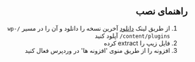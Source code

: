<div dir="rtl">

## راهنمای نصب
1. از طریق لینک [دانلود](https://github.com/irandargah/learnpress/releases/latest) آخرین نسخه را دانلود و آن را در مسیر `/wp-content/plugins/` آپلود کنید
2. فایل زیپ را extract کرده
3. افزونه را از طریق منوی 'افزونه ها' در وردپرس فعال کنید

</div>